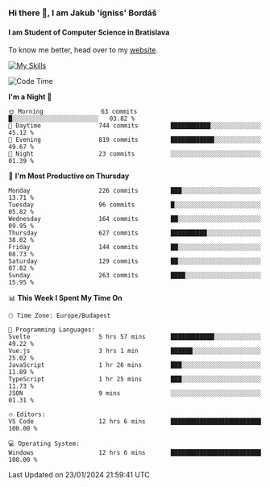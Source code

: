 ### Hi there 👋, I am Jakub 'igniss' Bordáš

#### I am Student of Computer Science in Bratislava
To know me better, head over to my [website](https://bordas.sk).

[![My Skills](https://skillicons.dev/icons?i=js,html,css,figma,svelte,java,kotlin,python,postgresql,typescript,nest,nodejs)](https://bordas.sk)


<!--START_SECTION:waka-->
![Code Time](http://img.shields.io/badge/Code%20Time-1%2C369%20hrs%209%20mins-blue)

**I'm a Night 🦉** 

```text
🌞 Morning                63 commits          █░░░░░░░░░░░░░░░░░░░░░░░░   03.82 % 
🌆 Daytime                744 commits         ███████████░░░░░░░░░░░░░░   45.12 % 
🌃 Evening                819 commits         ████████████░░░░░░░░░░░░░   49.67 % 
🌙 Night                  23 commits          ░░░░░░░░░░░░░░░░░░░░░░░░░   01.39 % 
```
📅 **I'm Most Productive on Thursday** 

```text
Monday                   226 commits         ███░░░░░░░░░░░░░░░░░░░░░░   13.71 % 
Tuesday                  96 commits          █░░░░░░░░░░░░░░░░░░░░░░░░   05.82 % 
Wednesday                164 commits         ██░░░░░░░░░░░░░░░░░░░░░░░   09.95 % 
Thursday                 627 commits         ██████████░░░░░░░░░░░░░░░   38.02 % 
Friday                   144 commits         ██░░░░░░░░░░░░░░░░░░░░░░░   08.73 % 
Saturday                 129 commits         ██░░░░░░░░░░░░░░░░░░░░░░░   07.82 % 
Sunday                   263 commits         ████░░░░░░░░░░░░░░░░░░░░░   15.95 % 
```


📊 **This Week I Spent My Time On** 

```text
🕑︎ Time Zone: Europe/Budapest

💬 Programming Languages: 
Svelte                   5 hrs 57 mins       ████████████░░░░░░░░░░░░░   49.22 % 
Vue.js                   3 hrs 1 min         ██████░░░░░░░░░░░░░░░░░░░   25.02 % 
JavaScript               1 hr 26 mins        ███░░░░░░░░░░░░░░░░░░░░░░   11.89 % 
TypeScript               1 hr 25 mins        ███░░░░░░░░░░░░░░░░░░░░░░   11.73 % 
JSON                     9 mins              ░░░░░░░░░░░░░░░░░░░░░░░░░   01.31 % 

🔥 Editors: 
VS Code                  12 hrs 6 mins       █████████████████████████   100.00 % 

💻 Operating System: 
Windows                  12 hrs 6 mins       █████████████████████████   100.00 % 
```


 Last Updated on 23/01/2024 21:59:41 UTC
<!--END_SECTION:waka-->
